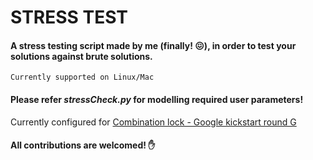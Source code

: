 # STRESS TEST
#### A stress testing script made by me (finally! :confounded:), in order to test your solutions against brute solutions.

```
Currently supported on Linux/Mac
```

#### Please refer *stressCheck.py* for modelling required user parameters!

Currently configured for [Combination lock - Google kickstart round G](https://codingcompetitions.withgoogle.com/kickstart/round/00000000001a0069/0000000000414a24) 

#### All contributions are welcomed! :hand:


